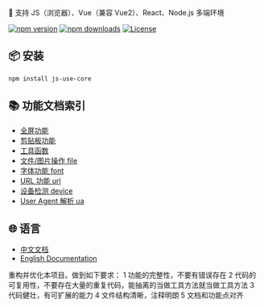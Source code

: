 🚩 支持 JS（浏览器）、Vue（兼容 Vue2）、React、Node.js 多端环境

[![npm version](https://img.shields.io/npm/v/js-use-core.svg)](https://www.npmjs.com/package/js-use-core)
[![npm downloads](https://img.shields.io/npm/dm/js-use-core.svg)](https://www.npmjs.com/package/js-use-core)
[![License](https://img.shields.io/npm/l/js-use-core.svg)](https://github.com/chao921125/js-use-core/blob/main/LICENSE)

## 📦 安装

```bash
npm install js-use-core
```

## 📚 功能文档索引

- [全屏功能](./docs/fullscreen/README.md)
- [剪贴板功能](./docs/clipboard/README.md)
- [工具函数](./docs/utils/README.md)
- [文件/图片操作 file](./docs/file/README.md)
- [字体功能 font](./docs/font/README.md)
- [URL 功能 url](./docs/url/README.md)
- [设备检测 device](./docs/device/README.md)
- [User Agent 解析 ua](./docs/ua/README.md)

## 🌐 语言

- [中文文档](./README.md)
- [English Documentation](./README.en.md)



重构并优化本项目。做到如下要求： 1 功能的完整性，不要有错误存在 2 代码的可复用性，不要存在大量的重复代码，能抽离的当做工具方法就当做工具方法 3 代码健壮，有可扩展的能力 4 文件结构清晰，注释明朗 5 文档和功能点对齐